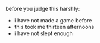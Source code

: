 before you judge this harshly:
- i have not made a game before
- this took me thirteen afternoons
- i have not slept enough
